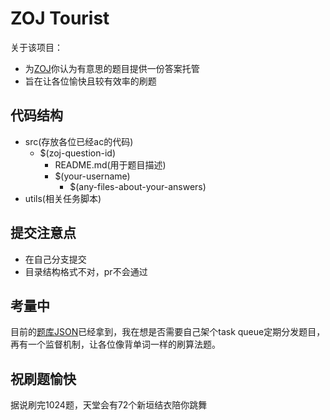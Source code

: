 # ZOJ Tourist
关于该项目：
- 为[ZOJ](http://acm.zju.edu.cn/onlinejudge/showProblemsets.do)你认为有意思的题目提供一份答案托管
- 旨在让各位愉快且较有效率的刷题

## 代码结构
- src(存放各位已经ac的代码)
	- $(zoj-question-id)
		- README.md(用于题目描述)
		- $(your-username)
			- $(any-files-about-your-answers)
- utils(相关任务脚本)

## 提交注意点
- 在自己分支提交
- 目录结构格式不对，pr不会通过

## 考量中
目前的[题库JSON](./util/questions.json)已经拿到，我在想是否需要自己架个task queue定期分发题目，再有一个监督机制，让各位像背单词一样的刷算法题。

## 祝刷题愉快
据说刷完1024题，天堂会有72个新垣结衣陪你跳舞
